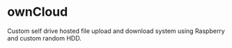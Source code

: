 # ownCloud
Custom self drive hosted file upload and download system using Raspberry and custom random HDD.

